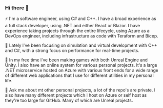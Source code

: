 ### Hi there 👋

⚡ I'm a software engineer, using C# and C++. I have a broad experience as a full stack developer, using .NET
and either React or Blazor. I have experience taking projects through the entire lifecycle, using Azure
as a DevOps engineer, including infrastructure as code with Teraform and Bicep.

🔭 Lately I've been focusing on simulation and virtual development with C++ and C#, with a strong
focus on performance for real-time projects.

🌱 In my free time I've been making games with both Unreal Engine and Unity. I also have an online system for
various personal projects. It's a large .NET microservice hosted on Azure with various front ends
for a wide range of different web applications that I use for different utilities in my personal life.

💬 Ask me about mt other personal projects, a lot of the repo's are private. I also have many different
projects which I host on Azure or self host as they're too large for GitHub. Many of which are Unreal projects.


<!--
**helloarchy/helloarchy** is a ✨ _special_ ✨ repository because its `README.md` (this file) appears on your GitHub profile.

Here are some ideas to get you started:

- 🔭 I’m currently working on ...
- 🌱 I’m currently learning ...
- 👯 I’m looking to collaborate on ...
- 🤔 I’m looking for help with ...
- 💬 Ask me about ...
- 📫 How to reach me: ...
- 😄 Pronouns: ...
- ⚡ Fun fact: ...
-->
